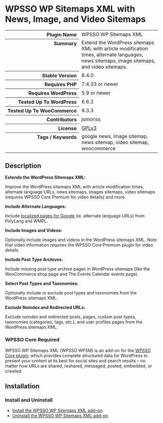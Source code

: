 <h1>WPSSO WP Sitemaps XML with News, Image, and Video Sitemaps</h1>

<table>
<tr><th align="right" valign="top" nowrap>Plugin Name</th><td>WPSSO WP Sitemaps XML</td></tr>
<tr><th align="right" valign="top" nowrap>Summary</th><td>Extend the WordPress sitemaps XML with article modification times, alternate languages, news sitemaps, image sitemaps, and video sitemaps.</td></tr>
<tr><th align="right" valign="top" nowrap>Stable Version</th><td>8.4.0</td></tr>
<tr><th align="right" valign="top" nowrap>Requires PHP</th><td>7.4.33 or newer</td></tr>
<tr><th align="right" valign="top" nowrap>Requires WordPress</th><td>5.9 or newer</td></tr>
<tr><th align="right" valign="top" nowrap>Tested Up To WordPress</th><td>6.6.2</td></tr>
<tr><th align="right" valign="top" nowrap>Tested Up To WooCommerce</th><td>9.3.3</td></tr>
<tr><th align="right" valign="top" nowrap>Contributors</th><td>jsmoriss</td></tr>
<tr><th align="right" valign="top" nowrap>License</th><td><a href="https://www.gnu.org/licenses/gpl.txt">GPLv3</a></td></tr>
<tr><th align="right" valign="top" nowrap>Tags / Keywords</th><td>google news, image sitemap, news sitemap, video sitemap, woocommerce</td></tr>
</table>

<h2>Description</h2>

<!-- about -->

<p><strong>Extends the WordPress Sitemaps XML:</strong></p>

<p>Improve the WordPress sitemaps XML with article modification times, alternate language URLs, news sitemaps, images sitemaps, video sitemaps (requires WPSSO Core Premium for video details) and more.</p>

<!-- /about -->

<p><strong>Include Alternate Languages:</strong></p>

<p>Include <a href="https://developers.google.com/search/docs/advanced/crawling/localized-versions#sitemap">localized pages for Google</a> (ie. alternate language URLs) from PolyLang and WMPL.</p>

<p><strong>Include Images and Videos:</strong></p>

<p>Optionally include images and videos in the WordPress sitemaps XML. Note that video information requires the WPSSO Core Premium plugin for video details.</p>

<p><strong>Include Post Type Archives:</strong></p>

<p>Include missing post type archive pages in WordPress sitemaps (like the WooCommerce shop page and The Events Calendar events page).</p>

<p><strong>Select Post Types and Taxonomies:</strong></p>

<p>Optionally include or exclude post types and taxonomies from the WordPress sitemaps XML.</p>

<p><strong>Exclude Noindex and Redirected URLs:</strong></p>

<p>Exclude noindex and redirected posts, pages, custom post types, taxonomies (categories, tags, etc.), and user profiles pages from the WordPress sitemaps XML.</p>

<h3>WPSSO Core Required</h3>

<p>WPSSO WP Sitemaps XML (WPSSO WPSM) is an add-on for the <a href="https://wordpress.org/plugins/wpsso/">WPSSO Core plugin</a>, which provides complete structured data for WordPress to present your content at its best for social sites and search results – no matter how URLs are shared, reshared, messaged, posted, embedded, or crawled.</p>

<h2>Installation</h2>

<h3 class="top">Install and Uninstall</h3>

<ul>
<li><a href="https://wpsso.com/docs/plugins/wpsso-wp-sitemaps/installation/install-the-plugin/">Install the WPSSO WP Sitemaps XML add-on</a>.</li>
<li><a href="https://wpsso.com/docs/plugins/wpsso-wp-sitemaps/installation/uninstall-the-plugin/">Uninstall the WPSSO WP Sitemaps XML add-on</a>.</li>
</ul>

